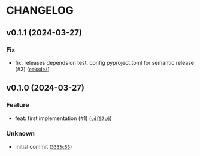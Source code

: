 # CHANGELOG



## v0.1.1 (2024-03-27)

### Fix

* fix: releases depends on test, config pyproject.toml for semantic release (#2) ([`ed08de3`](https://github.com/remoteoss/python-log-formatter/commit/ed08de3665c15fda70eb865f9a7fd71fe2141721))


## v0.1.0 (2024-03-27)

### Feature

* feat: first implementation (#1) ([`cdf57c6`](https://github.com/remoteoss/python-log-formatter/commit/cdf57c697e32ff6f6111bdd9b96e750b674de6d3))

### Unknown

* Initial commit ([`3333c56`](https://github.com/remoteoss/python-log-formatter/commit/3333c5643c79874b7237190c5bb8b2c378a63482))
